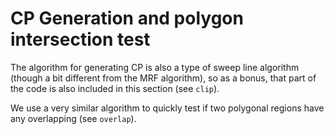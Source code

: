 # CP Generation and polygon intersection test

The algorithm for generating CP is also a type of sweep line algorithm
(though a bit different from the MRF algorithm), so as a bonus,
that part of the code is also included in this section (see `clip`).

We use a very similar algorithm to quickly test if two polygonal regions have any overlapping (see `overlap`).
